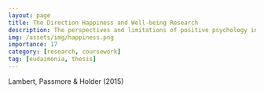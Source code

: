 ```yaml
---
layout: page
title: The Direction Happiness and Well-being Research
description: The perspectives and limitations of positive psychology in its guidance for psychological well-being
img: /assets/img/happiness.png
importance: 17
category: [research, coursework]
tag: [eudaimonia, thesis]
---
```


Lambert, Passmore & Holder (2015)